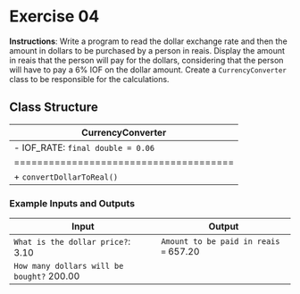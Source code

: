 # Exercise 04
**Instructions**: Write a program to read the dollar exchange rate and then the amount in dollars to be purchased by a person in reais. Display the amount in reais that the person will pay for the dollars, considering that the person will have to pay a 6% IOF on the dollar amount. Create a `CurrencyConverter` class to be responsible for the calculations.

## Class Structure

| **CurrencyConverter**                  |
|----------------------------------------|
| - IOF_RATE: `final double = 0.06`      |
| ====================================== |
| + `convertDollarToReal()`              |

### Example Inputs and Outputs

| **Input**                                 | **Output**                             |
|-------------------------------------------|----------------------------------------|
| `What is the dollar price?`: 3.10         | `Amount to be paid in reais =`  657.20 |
| `How many dollars will be bought?` 200.00 |                                        |
